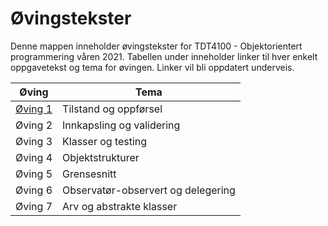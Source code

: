# Øvingstekster

Denne mappen inneholder øvingstekster for TDT4100 - Objektorientert programmering våren 2021. Tabellen under inneholder linker til hver enkelt oppgavetekst og tema for øvingen. Linker vil bli oppdatert underveis.

| Øving             | Tema                                     | 
| ----------------- | ---------------------------------------- |
| [Øving 1](oving1) | Tilstand og oppførsel                    |
| Øving 2           | Innkapsling og validering                |
| Øving 3           | Klasser og testing                       |
| Øving 4           | Objektstrukturer                         |
| Øving 5           | Grensesnitt                              |
| Øving 6           | Observatør-observert og delegering       |
| Øving 7           | Arv og abstrakte klasser                 |